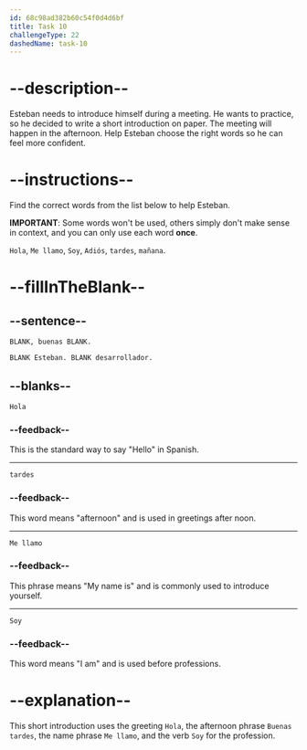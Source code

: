 ```yaml
---
id: 68c98ad382b60c54f0d4d6bf
title: Task 10
challengeType: 22
dashedName: task-10
---
```

<!-- (No Audio) -->

# --description--

Esteban needs to introduce himself during a meeting. He wants to practice, so he decided to write a short introduction on paper. The meeting will happen in the afternoon. Help Esteban choose the right words so he can feel more confident.

# --instructions--

Find the correct words from the list below to help Esteban. 

**IMPORTANT**: Some words won't be used, others simply don't make sense in context, and you can only use each word **once**.

`Hola`, `Me llamo`, `Soy`, `Adiós`, `tardes`, `mañana`.

# --fillInTheBlank--

## --sentence--

`BLANK, buenas BLANK.`

`BLANK Esteban. BLANK desarrollador.`

## --blanks--

`Hola`

### --feedback--

This is the standard way to say "Hello" in Spanish.

---

`tardes`

### --feedback--

This word means "afternoon" and is used in greetings after noon.

---

`Me llamo`

### --feedback--

This phrase means "My name is" and is commonly used to introduce yourself.

---

`Soy`

### --feedback--

This word means "I am" and is used before professions.

# --explanation--

This short introduction uses the greeting `Hola`, the afternoon phrase `Buenas tardes`, the name phrase `Me llamo`, and the verb `Soy` for the profession.
